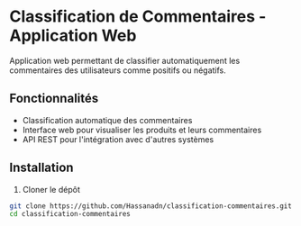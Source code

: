 # Classification de Commentaires - Application Web

Application web permettant de classifier automatiquement les commentaires des utilisateurs comme positifs ou négatifs.

## Fonctionnalités

- Classification automatique des commentaires
- Interface web pour visualiser les produits et leurs commentaires
- API REST pour l'intégration avec d'autres systèmes

## Installation

1. Cloner le dépôt
```bash
git clone https://github.com/Hassanadn/classification-commentaires.git
cd classification-commentaires
